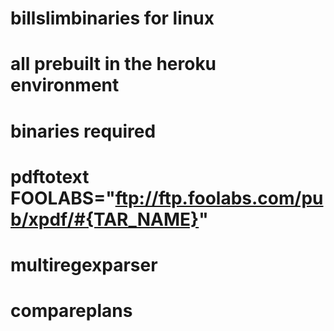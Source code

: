 # billslimbinaries for linux
# all prebuilt in the heroku environment
#
<!-- DISTRIB_ID=Ubuntu
DISTRIB_RELEASE=14.04
DISTRIB_CODENAME=trusty
DISTRIB_DESCRIPTION="Ubuntu 14.04.4 LTS"
NAME="Ubuntu"
VERSION="14.04.4 LTS, Trusty Tahr"
ID=ubuntu
ID_LIKE=debian
PRETTY_NAME="Ubuntu 14.04.4 LTS"
VERSION_ID="14.04"
HOME_URL="http://www.ubuntu.com/"
SUPPORT_URL="http://help.ubuntu.com/"
BUG_REPORT_URL="http://bugs.launchpad.net/ubuntu/"

 -->

 # binaries required
 # pdftotext FOOLABS="ftp://ftp.foolabs.com/pub/xpdf/#{TAR_NAME}"
 # multiregexparser
 # compareplans
